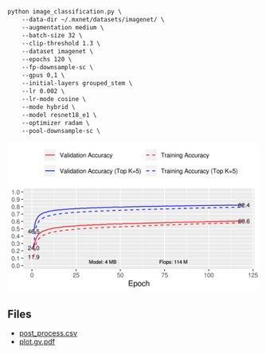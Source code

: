 ```
python image_classification.py \
    --data-dir ~/.mxnet/datasets/imagenet/ \
    --augmentation medium \
    --batch-size 32 \
    --clip-threshold 1.3 \
    --dataset imagenet \
    --epochs 120 \
    --fp-downsample-sc \
    --gpus 0,1 \
    --initial-layers grouped_stem \
    --lr 0.002 \
    --lr-mode cosine \
    --mode hybrid \
    --model resnet18_e1 \
    --optimizer radam \
    --pool-downsample-sc \
```
![acc.png](acc.png)

## Files

- [post_process.csv](post_process.csv)
- [plot.gv.pdf](plot.gv.pdf)

